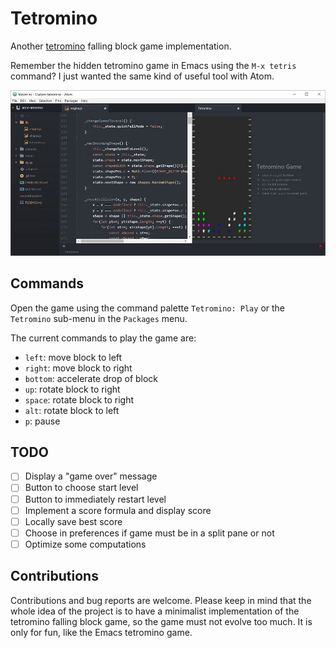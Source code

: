 # Tetromino

Another [tetromino][tetromino-wikipedia] falling block game implementation.

Remember the hidden tetromino game in Emacs using the `M-x tetris` command? I just wanted the same kind of useful tool with Atom.

![Screenshot1](https://raw.githubusercontent.com/vhiribarren/atom-tetromino/master/materials/screenshot1.jpg)

## Commands

Open the game using the command palette `Tetromino: Play` or the `Tetromino` sub-menu in the `Packages` menu.

The current commands to play the game are:

- `left`: move block to left
- `right`: move block to right
- `bottom`: accelerate drop of block
- `up`: rotate block to right
- `space`: rotate block to right
- `alt`: rotate block to left
- `p`: pause

## TODO

- [ ] Display a "game over" message
- [ ] Button to choose start level
- [ ] Button to immediately restart level
- [ ] Implement a score formula and display score
- [ ] Locally save best score
- [ ] Choose in preferences if game must be in a split pane or not
- [ ] Optimize some computations

## Contributions

Contributions and bug reports are welcome. Please keep in mind that the whole idea of the project is to have a minimalist implementation of the tetromino falling block game, so the game must not evolve too much. It is only for fun, like the Emacs tetromino game.

[tetromino-wikipedia]: https://en.wikipedia.org/wiki/Tetromino
